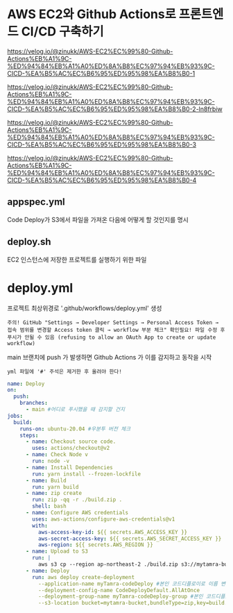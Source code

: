 # AWS EC2와 Github Actions로 프론트엔드 CI/CD 구축하기

https://velog.io/@zinukk/AWS-EC2%EC%99%80-Github-Actions%EB%A1%9C-%ED%94%84%EB%A1%A0%ED%8A%B8%EC%97%94%EB%93%9C-CICD-%EA%B5%AC%EC%B6%95%ED%95%98%EA%B8%B0-1

https://velog.io/@zinukk/AWS-EC2%EC%99%80-Github-Actions%EB%A1%9C-%ED%94%84%EB%A1%A0%ED%8A%B8%EC%97%94%EB%93%9C-CICD-%EA%B5%AC%EC%B6%95%ED%95%98%EA%B8%B0-2-ln8frbiw

https://velog.io/@zinukk/AWS-EC2%EC%99%80-Github-Actions%EB%A1%9C-%ED%94%84%EB%A1%A0%ED%8A%B8%EC%97%94%EB%93%9C-CICD-%EA%B5%AC%EC%B6%95%ED%95%98%EA%B8%B0-3

https://velog.io/@zinukk/AWS-EC2%EC%99%80-Github-Actions%EB%A1%9C-%ED%94%84%EB%A1%A0%ED%8A%B8%EC%97%94%EB%93%9C-CICD-%EA%B5%AC%EC%B6%95%ED%95%98%EA%B8%B0-4

## appspec.yml

Code Deploy가 S3에서 파일을 가져온 다음에 어떻게 할 것인지를 명시

## deploy.sh

EC2 인스턴스에 저장한 프로젝트를 실행하기 위한 파일

# deploy.yml

프로젝트 최상위경로 '.github/workflows/deploy.yml' 생성

`주의! GitHub "Settings → Developer Settings → Personal Access Token → 접속 범위를 변경할 Access token 클릭 → workflow 부분 체크" 확인필요! 파일 수정 후 푸시가 안될 수 있음 (refusing to allow an OAuth App to create or update workflow)`

main 브랜치에 push 가 발생하면 Github Actions 가 이를 감지하고 동작을 시작

`yml 파일에 '#' 주석은 제거한 후 올려야 한다!`

```yml
name: Deploy
on:
  push:
    branches:
      - main #어디로 푸시했을 때 감지할 건지
jobs:
  build:
    runs-on: ubuntu-20.04 #우분투 버전 체크
    steps:
      - name: Checkout source code.
        uses: actions/checkout@v2
      - name: Check Node v
        run: node -v
      - name: Install Dependencies
        run: yarn install --frozen-lockfile
      - name: Build
        run: yarn build
      - name: zip create
        run: zip -qq -r ./build.zip .
        shell: bash
      - name: Configure AWS credentials
        uses: aws-actions/configure-aws-credentials@v1
        with:
          aws-access-key-id: ${{ secrets.AWS_ACCESS_KEY }}
          aws-secret-access-key: ${{ secrets.AWS_SECRET_ACCESS_KEY }}
          aws-region: ${{ secrets.AWS_REGION }}
      - name: Upload to S3
        run: |
          aws s3 cp --region ap-northeast-2 ./build.zip s3://mytamra-bucket/build.zip #본인 버킷 이름으로 수정
      - name: Deploy
        run: aws deploy create-deployment
          --application-name myTamra-codeDeploy #본인 코드디플로이로 이름 변경
          --deployment-config-name CodeDeployDefault.AllAtOnce
          --deployment-group-name myTamra-codeDeploy-group #본인 코드디플로이그룹으로 변경
          --s3-location bucket=mytamra-bucket,bundleType=zip,key=build.zip #본인 버킷이름으로 변경
```
